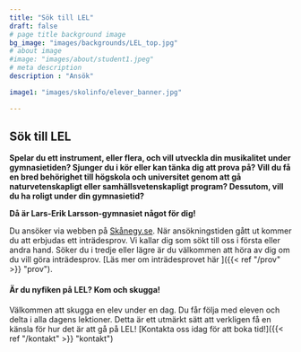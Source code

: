 ```yaml
---
title: "Sök till LEL"
draft: false
# page title background image
bg_image: "images/backgrounds/LEL_top.jpg"
# about image
#image: "images/about/student1.jpeg"
# meta description
description : "Ansök"

image1: "images/skolinfo/elever_banner.jpg"

---
```


## Sök till LEL

**Spelar du ett instrument, eller flera, och vill utveckla din musikalitet under gymnasietiden? Sjunger du i kör eller kan tänka dig att prova på? Vill du få en bred behörighet till högskola och universitet genom att gå naturvetenskapligt eller samhällsvetenskapligt program? Dessutom, vill du ha roligt under din gymnasietid?**

**Då är Lars-Erik Larsson-gymnasiet något för dig!**

Du ansöker via webben på [Skånegy.se](http://skanegy.se). När ansökningstiden gått ut kommer du att erbjudas ett inträdesprov. Vi kallar dig som sökt till oss i första eller andra hand. Söker du i tredje eller lägre är du välkommen att höra av dig om du vill göra inträdesprov. [Läs mer om inträdesprovet här ]({{< ref "/prov" >}} "prov").

#### Är du nyfiken på LEL? Kom och skugga!

Välkommen att skugga en elev under en dag. Du får följa med eleven och delta i alla dagens lektioner. Detta är ett utmärkt sätt att verkligen få en känsla för hur det är att gå på LEL! [Kontakta oss idag för att boka tid!]({{< ref "/kontakt" >}} "kontakt") 

